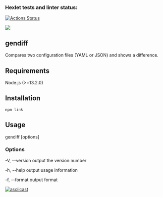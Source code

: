 ### Hexlet tests and linter status:

[![Actions Status](https://github.com/stzlataa/frontend-project-46/actions/workflows/hexlet-check.yml/badge.svg)](https://github.com/stzlataa/frontend-project-46/actions)

<a href="https://codeclimate.com/github/stzlataa/frontend-project-46/maintainability"><img src="https://api.codeclimate.com/v1/badges/5345494c3b27b9959119/maintainability" /></a>

## gendiff

Compares two configuration files (YAML or JSON) and shows a difference.

## Requirements

Node.js (>=13.2.0)

## Installation

```
npm link
```

## Usage

gendiff [options] <filepath1> <filepath2>

### Options

-V, --version        output the version number

-h, --help           output usage information

-f, --format <type>  output format

[![asciicast](https://asciinema.org/a/OfTDs8HiYe8TfTZd8KOLevuxB.svg)](https://asciinema.org/a/OfTDs8HiYe8TfTZd8KOLevuxB)